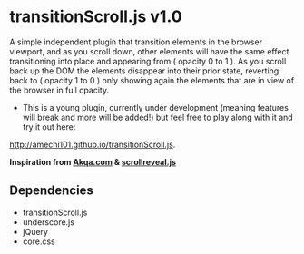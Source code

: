 transitionScroll.js v1.0
=======================

A simple independent plugin that transition elements in the browser viewport, and as you scroll down, other elements will have the same effect transitioning into place and appearing from ( opacity 0 to 1 ). As you scroll back up the DOM the elements disappear into their prior state, reverting back to ( opacity 1 to 0 ) only showing again the elements that are in view of the browser in full opacity. 

- This is a young plugin, currently under development (meaning features will break and more will be added!) but feel free to play along with it and try it out here:

http://amechi101.github.io/transitionScroll.js. 


**Inspiration from [Akqa.com](http://www.akqa.com/) & [scrollreveal.js](http://scrollrevealjs.org/)**

Dependencies
------------
<ul>
	<li> transitionScroll.js </li>
	<li> underscore.js </li>
	<li> jQuery </li>
	<li> core.css </li>
</ul>
